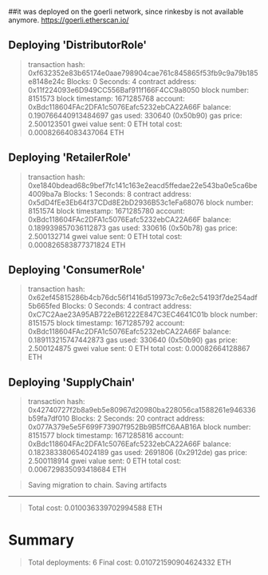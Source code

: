 ##it was deployed on the goerli network, since rinkesby is not available anymore. https://goerli.etherscan.io/


Deploying 'DistributorRole'
   ---------------------------
   > transaction hash:    0xf632352e83b65174e0aae798904cae761c845865f53fb9c9a79b185e8148e24c
   > Blocks: 0            Seconds: 4
   > contract address:    0x11f224093e6D949CC556Baf911f166F4CC9a8050
   > block number:        8151573
   > block timestamp:     1671285768
   > account:             0xBdc118604FAc2DFA1c5076Eafc5232ebCA22A66F
   > balance:             0.190766440913484697
   > gas used:            330640 (0x50b90)
   > gas price:           2.500123501 gwei
   > value sent:          0 ETH
   > total cost:          0.00082664083437064 ETH


   Deploying 'RetailerRole'
   ------------------------
   > transaction hash:    0xe1840bdead68c9bef7fc141c163e2eacd5ffedae22e543ba0e5ca6be4009ba7a
   > Blocks: 1            Seconds: 8
   > contract address:    0x5dD4fEe3Eb64f37CDd8E2bD2936B53c1eFa68076
   > block number:        8151574
   > block timestamp:     1671285780
   > account:             0xBdc118604FAc2DFA1c5076Eafc5232ebCA22A66F
   > balance:             0.189939857036112873
   > gas used:            330616 (0x50b78)
   > gas price:           2.500132714 gwei
   > value sent:          0 ETH
   > total cost:          0.000826583877371824 ETH


   Deploying 'ConsumerRole'
   ------------------------
   > transaction hash:    0x62ef45815286b4cb76dc56f1416d519973c7c6e2c54193f7de254adf5b665fed
   > Blocks: 0            Seconds: 4
   > contract address:    0xC7C2Aae23A95AB722eB61222E847C3EC4641C01b
   > block number:        8151575
   > block timestamp:     1671285792
   > account:             0xBdc118604FAc2DFA1c5076Eafc5232ebCA22A66F
   > balance:             0.189113215747442873
   > gas used:            330640 (0x50b90)
   > gas price:           2.500124875 gwei
   > value sent:          0 ETH
   > total cost:          0.00082664128867 ETH


   Deploying 'SupplyChain'
   -----------------------
   > transaction hash:    0x42740727f2b8a9eb5e80967d20980ba228056ca1588261e946336b59fa7df010
   > Blocks: 2            Seconds: 20
   > contract address:    0x077A379e5e5F699F73907f952Bb9B5ffC6AAB16A
   > block number:        8151577
   > block timestamp:     1671285816
   > account:             0xBdc118604FAc2DFA1c5076Eafc5232ebCA22A66F
   > balance:             0.182383380654024189
   > gas used:            2691806 (0x2912de)
   > gas price:           2.500118914 gwei
   > value sent:          0 ETH
   > total cost:          0.006729835093418684 ETH

   > Saving migration to chain.
   > Saving artifacts
   -------------------------------------
   > Total cost:     0.010036339702994588 ETH

Summary
=======
> Total deployments:   6
> Final cost:          0.010721590904624332 ETH